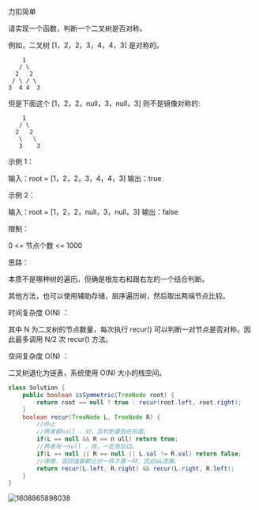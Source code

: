 力扣简单



请实现一个函数，判断一个二叉树是否对称。



例如，二叉树 [1，2，2，3，4，4，3] 是对称的。

````
	1
   / \
  2   2
 / \ / \
3  4 4  3
````

但是下面这个 [1，2，2，null，3，null，3] 则不是镜像对称的:

````
	1
   / \
  2   2
   \   \
   3    3
````



 

示例 1：

输入：root = [1，2，2，3，4，4，3]
输出：true



示例 2：

输入：root = [1，2，2，null，3，null，3]
输出：false




限制：

0 <= 节点个数 <= 1000





思路：

本质不是哪种树的遍历。但确是根左右和跟右左的一个结合判断。

其他方法，也可以使用辅助存储，层序遍历树，然后取出两端节点比较。



时间复杂度 O(N) ： 

其中 N 为二叉树的节点数量，每次执行 recur() 可以判断一对节点是否对称，因此最多调用 N/2 次 recur() 方法。

空间复杂度 O(N) ： 

二叉树退化为链表，系统使用 O(N) 大小的栈空间。

````java
class Solution {
    public boolean isSymmetric(TreeNode root) {
        return root == null ? true : recur(root.left, root.right);
    }
    boolean recur(TreeNode L, TreeNode R) {
        //终止
        //两者都null ，对，且判断要放在前面。
        if(L == null && R == n ull) return true;
        //两者有一null ，错，一定放后边。
        if(L == null || R == null || L.val != R.val) return false;
        //递推，返回值要都比对一样才算一样，因此&&连接。
        return recur(L.left, R.right) && recur(L.right, R.left);
    }
}
````

![1608865898038](F:/项目/Git-md/ZJW-Summary/assets/1608865898038.png)

